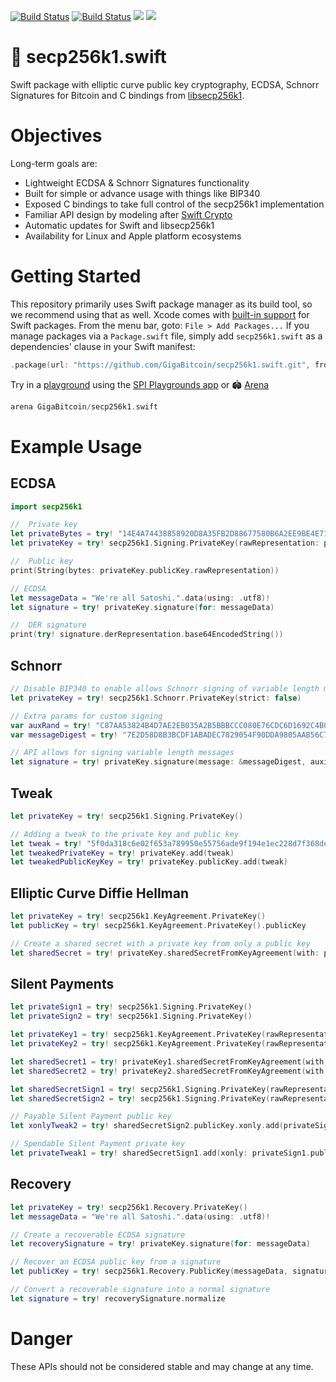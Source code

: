 [![Build Status](https://app.bitrise.io/app/18c18db60fc4fddf/status.svg?token=nczB4mTPCrlTfDQnXH_8Pw&branch=main)](https://app.bitrise.io/app/18c18db60fc4fddf) [![Build Status](https://app.bitrise.io/app/f1bbbdfeff08cd5c/status.svg?token=ONB3exCALsB-_ayi6KsXFQ&branch=main)](https://app.bitrise.io/app/f1bbbdfeff08cd5c) [![](https://img.shields.io/endpoint?url=https%3A%2F%2Fswiftpackageindex.com%2Fapi%2Fpackages%2FGigaBitcoin%2Fsecp256k1.swift%2Fbadge%3Ftype%3Dswift-versions)](https://swiftpackageindex.com/GigaBitcoin/secp256k1.swift) [![](https://img.shields.io/endpoint?url=https%3A%2F%2Fswiftpackageindex.com%2Fapi%2Fpackages%2FGigaBitcoin%2Fsecp256k1.swift%2Fbadge%3Ftype%3Dplatforms)](https://swiftpackageindex.com/GigaBitcoin/secp256k1.swift)

# 🔐 secp256k1.swift
Swift package with elliptic curve public key cryptography, ECDSA, Schnorr Signatures for Bitcoin and C bindings from [libsecp256k1](https://github.com/bitcoin-core/secp256k1).


# Objectives

Long-term goals are:
 - Lightweight ECDSA & Schnorr Signatures functionality
 - Built for simple or advance usage with things like BIP340
 - Exposed C bindings to take full control of the secp256k1 implementation
 - Familiar API design by modeling after [Swift Crypto](https://github.com/apple/swift-crypto)
 - Automatic updates for Swift and libsecp256k1
 - Availability for Linux and Apple platform ecosystems


# Getting Started

This repository primarily uses Swift package manager as its build tool, so we recommend using that as well. Xcode comes with [built-in support](https://developer.apple.com/documentation/xcode/adding-package-dependencies-to-your-app) for Swift packages. From the menu bar, goto: `File > Add Packages...` If you manage packages via a `Package.swift` file, simply add `secp256k1.swift` as a dependencies' clause in your Swift manifest:

```swift
.package(url: "https://github.com/GigaBitcoin/secp256k1.swift.git", from: "0.11.0"),
```

Try in a [playground](spi-playgrounds://open?dependencies=GigaBitcoin/secp256k1.swift) using the [SPI Playgrounds app](https://swiftpackageindex.com/try-in-a-playground) or 🏟 [Arena](https://github.com/finestructure/arena)

```swift
arena GigaBitcoin/secp256k1.swift
```


# Example Usage

## ECDSA

```swift
import secp256k1

//  Private key
let privateBytes = try! "14E4A74438858920D8A35FB2D88677580B6A2EE9BE4E711AE34EC6B396D87B5C".bytes
let privateKey = try! secp256k1.Signing.PrivateKey(rawRepresentation: privateBytes)

//  Public key
print(String(bytes: privateKey.publicKey.rawRepresentation))

// ECDSA
let messageData = "We're all Satoshi.".data(using: .utf8)!
let signature = try! privateKey.signature(for: messageData)

//  DER signature
print(try! signature.derRepresentation.base64EncodedString())
```

## Schnorr

```swift
// Disable BIP340 to enable allows Schnorr signing of variable length messages
let privateKey = try! secp256k1.Schnorr.PrivateKey(strict: false)

// Extra params for custom signing
var auxRand = try! "C87AA53824B4D7AE2EB035A2B5BBBCCC080E76CDC6D1692C4B0B62D798E6D906".bytes
var messageDigest = try! "7E2D58D8B3BCDF1ABADEC7829054F90DDA9805AAB56C77333024B9D0A508B75C".bytes

// API allows for signing variable length messages
let signature = try! privateKey.signature(message: &messageDigest, auxiliaryRand: &auxRand)
```

## Tweak

```swift
let privateKey = try! secp256k1.Signing.PrivateKey()

// Adding a tweak to the private key and public key
let tweak = try! "5f0da318c6e02f653a789950e55756ade9f194e1ec228d7f368de1bd821322b6".bytes
let tweakedPrivateKey = try! privateKey.add(tweak)
let tweakedPublicKeyKey = try! privateKey.publicKey.add(tweak)
```

## Elliptic Curve Diffie Hellman

```swift
let privateKey = try! secp256k1.KeyAgreement.PrivateKey()
let publicKey = try! secp256k1.KeyAgreement.PrivateKey().publicKey

// Create a shared secret with a private key from only a public key
let sharedSecret = try! privateKey.sharedSecretFromKeyAgreement(with: publicKey)
```

## Silent Payments

```swift
let privateSign1 = try! secp256k1.Signing.PrivateKey()
let privateSign2 = try! secp256k1.Signing.PrivateKey()

let privateKey1 = try! secp256k1.KeyAgreement.PrivateKey(rawRepresentation: privateSign1.rawRepresentation)
let privateKey2 = try! secp256k1.KeyAgreement.PrivateKey(rawRepresentation: privateSign2.rawRepresentation)

let sharedSecret1 = try! privateKey1.sharedSecretFromKeyAgreement(with: privateKey2.publicKey)
let sharedSecret2 = try! privateKey2.sharedSecretFromKeyAgreement(with: privateKey1.publicKey)

let sharedSecretSign1 = try! secp256k1.Signing.PrivateKey(rawRepresentation: sharedSecret1.bytes)
let sharedSecretSign2 = try! secp256k1.Signing.PrivateKey(rawRepresentation: sharedSecret2.bytes)

// Payable Silent Payment public key
let xonlyTweak2 = try! sharedSecretSign2.publicKey.xonly.add(privateSign1.publicKey.xonly.bytes)

// Spendable Silent Payment private key
let privateTweak1 = try! sharedSecretSign1.add(xonly: privateSign1.publicKey.xonly.bytes)
```

## Recovery

```swift
let privateKey = try! secp256k1.Recovery.PrivateKey()
let messageData = "We're all Satoshi.".data(using: .utf8)!

// Create a recoverable ECDSA signature
let recoverySignature = try! privateKey.signature(for: messageData)

// Recover an ECDSA public key from a signature
let publicKey = try! secp256k1.Recovery.PublicKey(messageData, signature: recoverySignature)

// Convert a recoverable signature into a normal signature
let signature = try! recoverySignature.normalize
```


# Danger
These APIs should not be considered stable and may change at any time.

